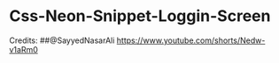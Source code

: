 # Css-Neon-Snippet-Loggin-Screen

Credits:
##@SayyedNasarAli
https://www.youtube.com/shorts/Nedw-v1aRm0
